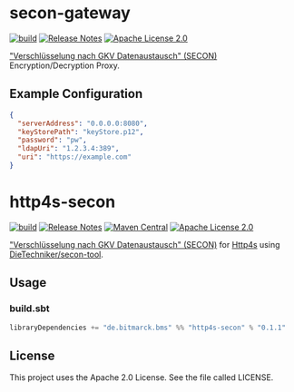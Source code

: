# secon-gateway

[![build](https://github.com/bitmarck-service/http4s-secon/actions/workflows/build.yml/badge.svg)](https://github.com/bitmarck-service/http4s-secon/actions/workflows/build.yml)
[![Release Notes](https://img.shields.io/github/release/bitmarck-service/http4s-secon.svg?maxAge=3600)](https://github.com/bitmarck-service/http4s-secon/releases/latest)
[![Apache License 2.0](https://img.shields.io/github/license/bitmarck-service/http4s-secon.svg?maxAge=3600)](https://www.apache.org/licenses/LICENSE-2.0)

["Verschlüsselung nach GKV Datenaustausch" (SECON)](https://gkv-datenaustausch.de/media/dokumente/standards_und_normen/technische_spezifikationen/Anlage_16_-_Security_Schnittstelle.pdf)
Encryption/Decryption Proxy.

## Example Configuration

```json
{
  "serverAddress": "0.0.0.0:8080",
  "keyStorePath": "keyStore.p12",
  "password": "pw",
  "ldapUri": "1.2.3.4:389",
  "uri": "https://example.com"
}
```

# http4s-secon

[![build](https://github.com/bitmarck-service/http4s-secon/actions/workflows/build.yml/badge.svg)](https://github.com/bitmarck-service/http4s-secon/actions/workflows/build.yml)
[![Release Notes](https://img.shields.io/github/release/bitmarck-service/http4s-secon.svg?maxAge=3600)](https://github.com/bitmarck-service/http4s-secon/releases/latest)
[![Maven Central](https://img.shields.io/maven-central/v/de.bitmarck.bms/http4s-secon_2.13)](https://search.maven.org/artifact/de.bitmarck.bms/http4s-secon_2.13)
[![Apache License 2.0](https://img.shields.io/github/license/bitmarck-service/http4s-secon.svg?maxAge=3600)](https://www.apache.org/licenses/LICENSE-2.0)

["Verschlüsselung nach GKV Datenaustausch" (SECON)](https://gkv-datenaustausch.de/media/dokumente/standards_und_normen/technische_spezifikationen/Anlage_16_-_Security_Schnittstelle.pdf)
for [Http4s](https://http4s.org/) using [DieTechniker/secon-tool](https://github.com/DieTechniker/secon-tool).

## Usage

### build.sbt

```sbt
libraryDependencies += "de.bitmarck.bms" %% "http4s-secon" % "0.1.1"
```

## License

This project uses the Apache 2.0 License. See the file called LICENSE.
